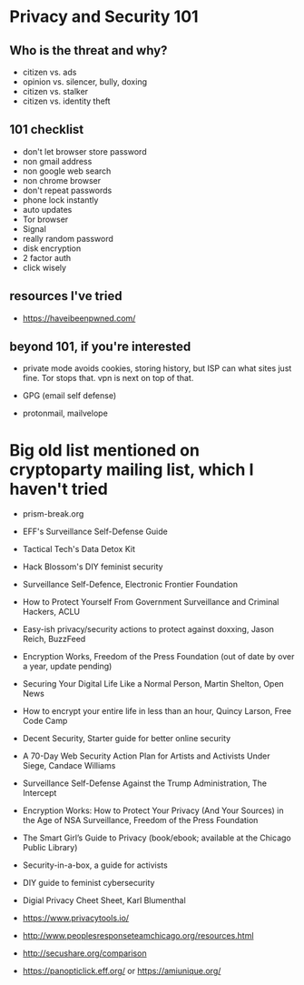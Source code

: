 Privacy and Security 101
========

Who is the threat and why?
--------

* citizen vs. ads
* opinion vs. silencer, bully, doxing
* citizen vs. stalker
* citizen vs. identity theft

101 checklist
--------

* don't let browser store password
* non gmail address
* non google web search
* non chrome browser
* don't repeat passwords
* phone lock instantly
* auto updates
* Tor browser
* Signal
* really random password
* disk encryption
* 2 factor auth
* click wisely

resources I've tried
--------
* https://haveibeenpwned.com/

beyond 101, if you're interested
--------

* private mode avoids cookies, storing history, but ISP can what sites
  just fine. Tor stops that. vpn is next on top of that.

* GPG (email self defense)

* protonmail, mailvelope


Big old list mentioned on cryptoparty mailing list, which I haven't
tried
======== 

* prism-break.org

* EFF's Surveillance Self-Defense Guide

* Tactical Tech's Data Detox Kit

* Hack Blossom's DIY feminist security

* Surveillance Self-Defence, Electronic Frontier Foundation

* How to Protect Yourself From Government Surveillance and Criminal
  Hackers, ACLU

* Easy-ish privacy/security actions to protect against doxxing, Jason
  Reich, BuzzFeed

* Encryption Works, Freedom of the Press Foundation (out of date by
  over a year, update pending)

* Securing Your Digital Life Like a Normal Person, Martin Shelton,
  Open News

* How to encrypt your entire life in less than an hour, Quincy Larson,
  Free Code Camp

* Decent Security, Starter guide for better online security

* A 70-Day Web Security Action Plan for Artists and Activists Under
  Siege, Candace Williams

* Surveillance Self-Defense Against the Trump Administration, The
  Intercept

* Encryption Works: How to Protect Your Privacy (And Your Sources) in
  the Age of NSA Surveillance, Freedom of the Press Foundation

* The Smart Girl’s Guide to Privacy (book/ebook; available at the
  Chicago Public Library)

* Security-in-a-box, a guide for activists

* DIY guide to feminist cybersecurity

* Digial Privacy Cheet Sheet, Karl Blumenthal

* https://www.privacytools.io/ 

* http://www.peoplesresponseteamchicago.org/resources.html

* http://secushare.org/comparison

* https://panopticlick.eff.org/  or  https://amiunique.org/




